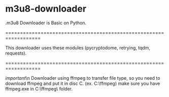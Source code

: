 # m3u8-downloader

.m3u8 Downloader is Basic on Python.

==================================================================

This downloader uses these modules (pycryptodome, retrying, tqdm, requests).

==================================================================

*important*\n
Downloader using ffmpeg to transfer file type,
so you need to download ffmpeg and put it in disc C. (ex. C:\ffmpeg)
make sure you have ffmpeg.exe in C:\ffmpeg\ folder.









